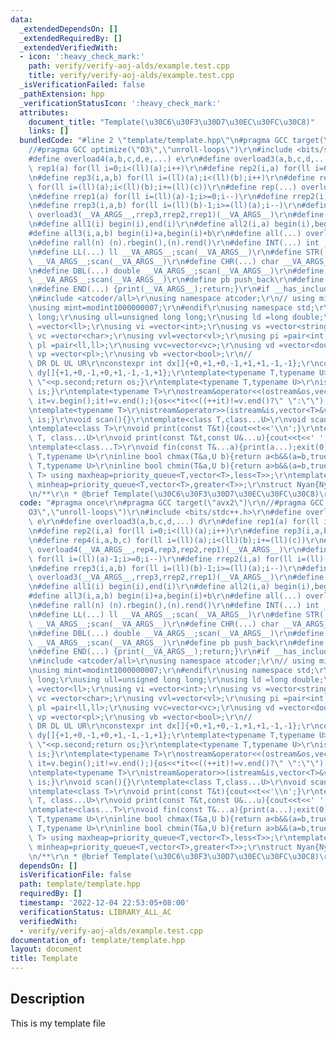```yaml
---
data:
  _extendedDependsOn: []
  _extendedRequiredBy: []
  _extendedVerifiedWith:
  - icon: ':heavy_check_mark:'
    path: verify/verify-aoj-alds/example.test.cpp
    title: verify/verify-aoj-alds/example.test.cpp
  _isVerificationFailed: false
  _pathExtension: hpp
  _verificationStatusIcon: ':heavy_check_mark:'
  attributes:
    document_title: "Template(\u30C6\u30F3\u30D7\u30EC\u30FC\u30C8)"
    links: []
  bundledCode: "#line 2 \"template/template.hpp\"\n#pragma GCC target(\"avx2\")\r\n\
    //#pragma GCC optimize(\"O3\",\"unroll-loops\")\r\n#include <bits/stdc++.h>\r\n\
    #define overload4(a,b,c,d,e,...) e\r\n#define overload3(a,b,c,d,...) d\r\n#define\
    \ rep1(a) for(ll i=0;i<(ll)(a);i++)\r\n#define rep2(i,a) for(ll i=0;i<(ll)(a);i++)\r\
    \n#define rep3(i,a,b) for(ll i=(ll)(a);i<(ll)(b);i++)\r\n#define rep4(i,a,b,c)\
    \ for(ll i=(ll)(a);i<(ll)(b);i+=(ll)(c))\r\n#define rep(...) overload4(__VA_ARGS__,rep4,rep3,rep2,rep1)(__VA_ARGS__)\r\
    \n#define rrep1(a) for(ll i=(ll)(a)-1;i>=0;i--)\r\n#define rrep2(i,a) for(ll i=(ll)(a)-1;i>=0;i--)\r\
    \n#define rrep3(i,a,b) for(ll i=(ll)(b)-1;i>=(ll)(a);i--)\r\n#define rrep(...)\
    \ overload3(__VA_ARGS__,rrep3,rrep2,rrep1)(__VA_ARGS__)\r\n#define fore(...) for(auto&&__VA_ARGS__)\r\
    \n#define all1(i) begin(i),end(i)\r\n#define all2(i,a) begin(i),begin(i)+a\r\n\
    #define all3(i,a,b) begin(i)+a,begin(i)+b\r\n#define all(...) overload3(__VA_ARGS__,all3,all2,all1)(__VA_ARGS__)\r\
    \n#define rall(n) (n).rbegin(),(n).rend()\r\n#define INT(...) int __VA_ARGS__;scan(__VA_ARGS__)\r\
    \n#define LL(...) ll __VA_ARGS__;scan(__VA_ARGS__)\r\n#define STR(...) string\
    \ __VA_ARGS__;scan(__VA_ARGS__)\r\n#define CHR(...) char __VA_ARGS__;scan(__VA_ARGS__)\r\
    \n#define DBL(...) double __VA_ARGS__;scan(__VA_ARGS__)\r\n#define LD(...) ld\
    \ __VA_ARGS__;scan(__VA_ARGS__)\r\n#define pb push_back\r\n#define eb emplace_back\r\
    \n#define END(...) {print(__VA_ARGS__);return;}\r\n#if __has_include(<atcoder/all>)\r\
    \n#include <atcoder/all>\r\nusing namespace atcoder;\r\n// using mint=modint998244353;\r\
    \nusing mint=modint1000000007;\r\n#endif\r\nusing namespace std;\r\nusing ll =long\
    \ long;\r\nusing ull=unsigned long long;\r\nusing ld =long double;\r\nusing vl\
    \ =vector<ll>;\r\nusing vi =vector<int>;\r\nusing vs =vector<string>;\r\nusing\
    \ vc =vector<char>;\r\nusing vvl=vector<vl>;\r\nusing pi =pair<int,int>;\r\nusing\
    \ pl =pair<ll,ll>;\r\nusing vvc=vector<vc>;\r\nusing vd =vector<double>;\r\nusing\
    \ vp =vector<pl>;\r\nusing vb =vector<bool>;\r\n//                  R  D  L  U\
    \ DR DL UL UR\r\nconstexpr int dx[]{+0,+1,+0,-1,+1,+1,-1,-1};\r\nconstexpr int\
    \ dy[]{+1,+0,-1,+0,+1,-1,-1,+1};\r\ntemplate<typename T,typename U>\r\nostream&operator<<(ostream&os,pair<T,U>&p){os<<p.first<<\"\
    \ \"<<p.second;return os;}\r\ntemplate<typename T,typename U>\r\nistream&operator>>(istream&is,pair<T,U>&p){is>>p.first>>p.second;return\
    \ is;}\r\ntemplate<typename T>\r\nostream&operator<<(ostream&os,vector<T>&v){for(auto\
    \ it=v.begin();it!=v.end();){os<<*it<<((++it)!=v.end()?\" \":\"\");}return os;}\r\
    \ntemplate<typename T>\r\nistream&operator>>(istream&is,vector<T>&v){for(T&e:v)is>>e;return\
    \ is;}\r\nvoid scan(){}\r\ntemplate<class T,class...U>\r\nvoid scan(T&t,U&...u){cin>>t;scan(u...);}\r\
    \ntemplate<class T>\r\nvoid print(const T&t){cout<<t<<'\\n';}\r\ntemplate<class\
    \ T, class...U>\r\nvoid print(const T&t,const U&...u){cout<<t<<' ';print(u...);}\r\
    \ntemplate<class...T>\r\nvoid fin(const T&...a){print(a...);exit(0);}\r\ntemplate<typename\
    \ T,typename U>\r\ninline bool chmax(T&a,U b){return a<b&&(a=b,true);}\r\ntemplate<typename\
    \ T,typename U>\r\ninline bool chmin(T&a,U b){return a>b&&(a=b,true);}\r\ntemplate<class\
    \ T> using maxheap=priority_queue<T,vector<T>,less<T>>;\r\ntemplate<class T> using\
    \ minheap=priority_queue<T,vector<T>,greater<T>>;\r\nstruct Nyan{Nyan(){cin.tie(nullptr);ios::sync_with_stdio(false);cout.tie(0);cout<<fixed<<setprecision(12);cerr<<fixed<<setprecision(12);}};\r\
    \n/**\r\n * @brief Template(\u30C6\u30F3\u30D7\u30EC\u30FC\u30C8)\r\n*/\n"
  code: "#pragma once\r\n#pragma GCC target(\"avx2\")\r\n//#pragma GCC optimize(\"\
    O3\",\"unroll-loops\")\r\n#include <bits/stdc++.h>\r\n#define overload4(a,b,c,d,e,...)\
    \ e\r\n#define overload3(a,b,c,d,...) d\r\n#define rep1(a) for(ll i=0;i<(ll)(a);i++)\r\
    \n#define rep2(i,a) for(ll i=0;i<(ll)(a);i++)\r\n#define rep3(i,a,b) for(ll i=(ll)(a);i<(ll)(b);i++)\r\
    \n#define rep4(i,a,b,c) for(ll i=(ll)(a);i<(ll)(b);i+=(ll)(c))\r\n#define rep(...)\
    \ overload4(__VA_ARGS__,rep4,rep3,rep2,rep1)(__VA_ARGS__)\r\n#define rrep1(a)\
    \ for(ll i=(ll)(a)-1;i>=0;i--)\r\n#define rrep2(i,a) for(ll i=(ll)(a)-1;i>=0;i--)\r\
    \n#define rrep3(i,a,b) for(ll i=(ll)(b)-1;i>=(ll)(a);i--)\r\n#define rrep(...)\
    \ overload3(__VA_ARGS__,rrep3,rrep2,rrep1)(__VA_ARGS__)\r\n#define fore(...) for(auto&&__VA_ARGS__)\r\
    \n#define all1(i) begin(i),end(i)\r\n#define all2(i,a) begin(i),begin(i)+a\r\n\
    #define all3(i,a,b) begin(i)+a,begin(i)+b\r\n#define all(...) overload3(__VA_ARGS__,all3,all2,all1)(__VA_ARGS__)\r\
    \n#define rall(n) (n).rbegin(),(n).rend()\r\n#define INT(...) int __VA_ARGS__;scan(__VA_ARGS__)\r\
    \n#define LL(...) ll __VA_ARGS__;scan(__VA_ARGS__)\r\n#define STR(...) string\
    \ __VA_ARGS__;scan(__VA_ARGS__)\r\n#define CHR(...) char __VA_ARGS__;scan(__VA_ARGS__)\r\
    \n#define DBL(...) double __VA_ARGS__;scan(__VA_ARGS__)\r\n#define LD(...) ld\
    \ __VA_ARGS__;scan(__VA_ARGS__)\r\n#define pb push_back\r\n#define eb emplace_back\r\
    \n#define END(...) {print(__VA_ARGS__);return;}\r\n#if __has_include(<atcoder/all>)\r\
    \n#include <atcoder/all>\r\nusing namespace atcoder;\r\n// using mint=modint998244353;\r\
    \nusing mint=modint1000000007;\r\n#endif\r\nusing namespace std;\r\nusing ll =long\
    \ long;\r\nusing ull=unsigned long long;\r\nusing ld =long double;\r\nusing vl\
    \ =vector<ll>;\r\nusing vi =vector<int>;\r\nusing vs =vector<string>;\r\nusing\
    \ vc =vector<char>;\r\nusing vvl=vector<vl>;\r\nusing pi =pair<int,int>;\r\nusing\
    \ pl =pair<ll,ll>;\r\nusing vvc=vector<vc>;\r\nusing vd =vector<double>;\r\nusing\
    \ vp =vector<pl>;\r\nusing vb =vector<bool>;\r\n//                  R  D  L  U\
    \ DR DL UL UR\r\nconstexpr int dx[]{+0,+1,+0,-1,+1,+1,-1,-1};\r\nconstexpr int\
    \ dy[]{+1,+0,-1,+0,+1,-1,-1,+1};\r\ntemplate<typename T,typename U>\r\nostream&operator<<(ostream&os,pair<T,U>&p){os<<p.first<<\"\
    \ \"<<p.second;return os;}\r\ntemplate<typename T,typename U>\r\nistream&operator>>(istream&is,pair<T,U>&p){is>>p.first>>p.second;return\
    \ is;}\r\ntemplate<typename T>\r\nostream&operator<<(ostream&os,vector<T>&v){for(auto\
    \ it=v.begin();it!=v.end();){os<<*it<<((++it)!=v.end()?\" \":\"\");}return os;}\r\
    \ntemplate<typename T>\r\nistream&operator>>(istream&is,vector<T>&v){for(T&e:v)is>>e;return\
    \ is;}\r\nvoid scan(){}\r\ntemplate<class T,class...U>\r\nvoid scan(T&t,U&...u){cin>>t;scan(u...);}\r\
    \ntemplate<class T>\r\nvoid print(const T&t){cout<<t<<'\\n';}\r\ntemplate<class\
    \ T, class...U>\r\nvoid print(const T&t,const U&...u){cout<<t<<' ';print(u...);}\r\
    \ntemplate<class...T>\r\nvoid fin(const T&...a){print(a...);exit(0);}\r\ntemplate<typename\
    \ T,typename U>\r\ninline bool chmax(T&a,U b){return a<b&&(a=b,true);}\r\ntemplate<typename\
    \ T,typename U>\r\ninline bool chmin(T&a,U b){return a>b&&(a=b,true);}\r\ntemplate<class\
    \ T> using maxheap=priority_queue<T,vector<T>,less<T>>;\r\ntemplate<class T> using\
    \ minheap=priority_queue<T,vector<T>,greater<T>>;\r\nstruct Nyan{Nyan(){cin.tie(nullptr);ios::sync_with_stdio(false);cout.tie(0);cout<<fixed<<setprecision(12);cerr<<fixed<<setprecision(12);}};\r\
    \n/**\r\n * @brief Template(\u30C6\u30F3\u30D7\u30EC\u30FC\u30C8)\r\n*/"
  dependsOn: []
  isVerificationFile: false
  path: template/template.hpp
  requiredBy: []
  timestamp: '2022-12-04 22:53:05+08:00'
  verificationStatus: LIBRARY_ALL_AC
  verifiedWith:
  - verify/verify-aoj-alds/example.test.cpp
documentation_of: template/template.hpp
layout: document
title: Template
---
```


## Description

This is my template file